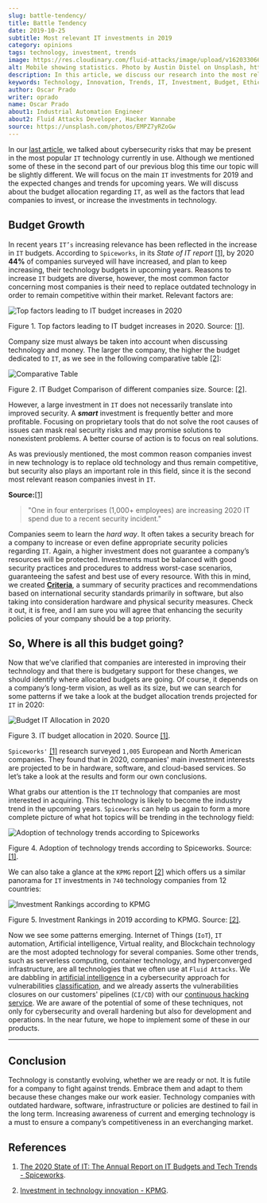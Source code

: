 ```yaml
---
slug: battle-tendency/
title: Battle Tendency
date: 2019-10-25
subtitle: Most relevant IT investments in 2019
category: opinions
tags: technology, investment, trends
image: https://res.cloudinary.com/fluid-attacks/image/upload/v1620330669/blog/battle-tendency/cover_j9zo74.webp
alt: Mobile showing statistics. Photo by Austin Distel on Unsplash, https://unsplash.com/photos/EMPZ7yRZoGw
description: In this article, we discuss our research into the most relevant investments and budgets related to information technology in 2019 and upcoming years.
keywords: Technology, Innovation, Trends, IT, Investment, Budget, Ethical Hacking, Pentesting
author: Oscar Prado
writer: oprado
name: Oscar Prado
about1: Industrial Automation Engineer
about2: Fluid Attacks Developer, Hacker Wannabe
source: https://unsplash.com/photos/EMPZ7yRZoGw
---
```


In our [last article](../security-trends), we talked about cybersecurity
risks that may be present in the most popular `IT` technology currently
in use. Although we mentioned some of these in the second part of our
previous blog this time our topic will be slightly different. We will
focus on the main `IT` investments for 2019 and the expected changes and
trends for upcoming years. We will discuss about the budget allocation
regarding `IT`, as well as the factors that lead companies to invest, or
increase the investments in technology.

## Budget Growth

In recent years `IT’s` increasing relevance has been reflected in the
increase in `IT` budgets. According to `Spiceworks`, in its *State of IT
report* [\[1\]](#r1), by 2020 **44%** of companies surveyed will have
increased, and plan to keep increasing, their technology budgets in
upcoming years. Reasons to increase `IT` budgets are diverse, however,
the most common factor concerning most companies is their need to
replace outdated technology in order to remain competitive within their
market. Relevant factors are:

<div class="imgblock">

![Top factors leading to IT budget increases in 2020](https://res.cloudinary.com/fluid-attacks/image/upload/v1620330668/blog/battle-tendency/it-budget-increase_gwstpc.webp)

<div class="title">

Figure 1. Top factors leading to IT budget increases in 2020. Source: [\[1\]](#r1).

</div>

</div>

Company size must always be taken into account when discussing
technology and money. The larger the company, the higher the budget
dedicated to `IT`, as we see in the following comparative table
[\[2\]](#r2):

<div class="imgblock">

![Comparative Table](https://res.cloudinary.com/fluid-attacks/image/upload/v1620330667/blog/battle-tendency/it-company-size_akyaxx.webp)

<div class="title">

Figure 2. IT Budget Comparison of different companies size. Source: [\[2\]](#r2).

</div>

</div>

However, a large investment in `IT` does not necessarily translate into
improved security. A ***smart*** investment is frequently better and
more profitable. Focusing on proprietary tools that do not solve the
root causes of issues can mask real security risks and may promise
solutions to nonexistent problems. A better course of action is to focus
on real solutions.

As was previously mentioned, the most common reason companies invest in
new technology is to replace old technology and thus remain competitive,
but security also plays an important role in this field, since it is the
second most relevant reason companies invest in `IT`.

**Source:**[[1]](#r1)

> "One in four enterprises (1,000+ employees) are increasing 2020 IT
> spend due to a recent security incident."

Companies seem to learn the *hard way*. It often takes a security breach
for a company to increase or even define appropriate security policies
regarding `IT`. Again, a higher investment does not guarantee a
company’s resources will be protected. Investments must be balanced
with good security practices and procedures to address worst-case
scenarios, guaranteeing the safest and best use of every resource. With
this in mind, we created
[**Criteria**](https://docs.fluidattacks.com/criteria/), a summary of
security practices and recommendations based on international security
standards primarily in software, but also taking into consideration
hardware and physical security measures. Check it out, it is free, and I
am sure you will agree that enhancing the security policies of your
company should be a top priority.

## So, Where is all this budget going?

Now that we’ve clarified that companies are interested in improving
their technology and that there is budgetary support for these changes,
we should identify where allocated budgets are going. Of course, it
depends on a company’s long-term vision, as well as its size, but we can
search for some patterns if we take a look at the budget allocation
trends projected for `IT` in 2020:

<div class="imgblock">

![Budget IT Allocation in 2020](https://res.cloudinary.com/fluid-attacks/image/upload/v1620330667/blog/battle-tendency/budget-allocation_xmgoxr.webp)

<div class="title">

Figure 3. IT budget allocation in 2020. Source [\[1\]](#r1).

</div>

</div>

`Spiceworks'` [\[1\]](#r1) research surveyed `1,005` European and North
American companies. They found that in 2020, companies' main investment
interests are projected to be in hardware, software, and cloud-based
services. So let’s take a look at the results and form our own
conclusions.

What grabs our attention is the `IT` technology that companies are most
interested in acquiring. This technology is likely to become the
industry trend in the upcoming years. `Spiceworks` can help us again to
form a more complete picture of what hot topics will be trending in the
technology field:

<div class="imgblock">

![Adoption of technology trends according to Spiceworks](https://res.cloudinary.com/fluid-attacks/image/upload/v1620330667/blog/battle-tendency/it-trends_o6o7l4.webp)

<div class="title">

Figure 4. Adoption of technology trends according to Spiceworks. Source: [\[1\]](#r1).

</div>

</div>

We can also take a glance at the `KPMG` report [\[2\]](#r2) which offers
us a similar panorama for `IT` investments in `740` technology companies
from 12 countries:

<div class="imgblock">

![Investment Rankings according to KPMG](https://res.cloudinary.com/fluid-attacks/image/upload/v1620330669/blog/battle-tendency/it-investments_i3b4ya.webp)

<div class="title">

Figure 5. Investment Rankings in 2019 according to KPMG. Source: [\[2\]](#r2).

</div>

</div>

Now we see some patterns emerging. Internet of Things (`IoT`), `IT`
automation, Artificial intelligence, Virtual reality, and Blockchain
technology are the most adopted technology for several companies. Some
other trends, such as serverless computing, container technology, and
hyperconverged infrastructure, are all technologies that we often use at
`Fluid Attacks`. We are dabbling in [artificial
intelligence](../categories/machine-learning/) in a cybersecurity
approach for vulnerabilities [classification](../triage-hacker/), and we
already asserts the vulnerabilities closures on our customers' pipelines
(`CI/CD`) with our [continuous hacking
service](../../services/continuous-hacking/). We are aware of the
potential of some of these techniques, not only for cybersecurity and
overall hardening but also for development and operations. In the near
future, we hope to implement some of these in our products.

---
## Conclusion

Technology is constantly evolving, whether we are ready or not. It is
futile for a company to fight against trends. Embrace them and adapt to
them because these changes make our work easier. Technology companies
with outdated hardware, software, infrastructure or policies are
destined to fail in the long term. Increasing awareness of current and
emerging technology is a must to ensure a company’s competitiveness in
an everchanging market.

## References

1. [The 2020 State of IT: The Annual Report on IT Budgets and Tech
    Trends -
    Spiceworks](https://www.spiceworks.com/marketing/state-of-it/report/).

2. [Investment in technology innovation -
    KPMG](https://assets.kpmg/content/dam/kpmg/us/pdf/2019/06/investment-in-technology-innovation-2019.pdf).
